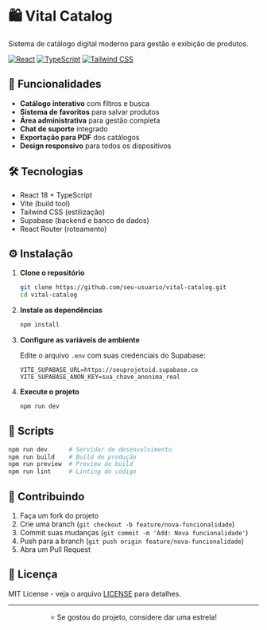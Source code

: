 # 🛍️ Vital Catalog

Sistema de catálogo digital moderno para gestão e exibição de produtos.

[![React](https://img.shields.io/badge/React-18-61DAFB?logo=react)](https://reactjs.org/)
[![TypeScript](https://img.shields.io/badge/TypeScript-5-007ACC?logo=typescript)](https://www.typescriptlang.org/)
[![Tailwind CSS](https://img.shields.io/badge/Tailwind%20CSS-3-38B2AC?logo=tailwind-css)](https://tailwindcss.com/)

## 🚀 Funcionalidades

- **Catálogo interativo** com filtros e busca
- **Sistema de favoritos** para salvar produtos
- **Área administrativa** para gestão completa
- **Chat de suporte** integrado
- **Exportação para PDF** dos catálogos
- **Design responsivo** para todos os dispositivos

## 🛠️ Tecnologias

- React 18 + TypeScript
- Vite (build tool)
- Tailwind CSS (estilização)
- Supabase (backend e banco de dados)
- React Router (roteamento)

## ⚙️ Instalação

1. **Clone o repositório**
   ```bash
   git clone https://github.com/seu-usuario/vital-catalog.git
   cd vital-catalog
   ```

2. **Instale as dependências**
   ```bash
   npm install
   ```

3. **Configure as variáveis de ambiente**
   
   Edite o arquivo `.env` com suas credenciais do Supabase:
   ```env
   VITE_SUPABASE_URL=https://seuprojetoid.supabase.co
   VITE_SUPABASE_ANON_KEY=sua_chave_anonima_real
   ```

4. **Execute o projeto**
   ```bash
   npm run dev
   ```

## 📝 Scripts

```bash
npm run dev      # Servidor de desenvolvimento
npm run build    # Build de produção
npm run preview  # Preview do build
npm run lint     # Linting do código
```

## 🤝 Contribuindo

1. Faça um fork do projeto
2. Crie uma branch (`git checkout -b feature/nova-funcionalidade`)
3. Commit suas mudanças (`git commit -m 'Add: Nova funcionalidade'`)
4. Push para a branch (`git push origin feature/nova-funcionalidade`)
5. Abra um Pull Request

## 📄 Licença

MIT License - veja o arquivo [LICENSE](LICENSE) para detalhes.

---

<div align="center">
  <p>⭐ Se gostou do projeto, considere dar uma estrela!</p>
</div>

